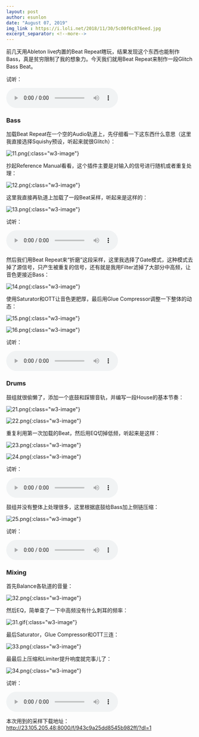 ```yaml
---
layout: post
author: esunlon
date: "August 07, 2019"
img_link : https://i.loli.net/2018/11/30/5c00f6c876eed.jpg
excerpt_separator: <!--more-->
---
```


前几天用Ableton live内置的Beat Repeat瞎玩，结果发现这个东西也能制作Bass，真是贫穷限制了我的想象力。今天我们就用Beat Repeat来制作一段Glitch Bass Beat。
<!--more-->

试听：

<audio src="http://shaoqisama.oss-cn-beijing.aliyuncs.com/blog20190807/0005%205-Audio.wav" controls="controls">  </audio>

### Bass

加载Beat Repeat在一个空的Audio轨道上，先仔细看一下这东西什么意思（这里我直接选择Squishy预设，听起来就很Glitch）：

![11.png](https://i.loli.net/2019/08/07/wjHthnMSzUWyOJK.png){:class="w3-image"}

抄起Reference Manual看看，这个插件主要是对输入的信号进行随机或者重复处理：

![12.png](https://i.loli.net/2019/08/07/l1LCF4KaW7NR5Iq.png){:class="w3-image"}

这里我直接再轨道上加载了一段Beat采样，听起来是这样的：

![13.png](https://i.loli.net/2019/08/07/SMHcIgGni9XF4QZ.png){:class="w3-image"}

试听：

<audio src="http://shaoqisama.oss-cn-beijing.aliyuncs.com/blog20190807/0001%205-Audio.wav" controls="controls">  </audio>

然后我们用Beat Repeat来“折磨”这段采样，这里我选择了Gate模式，这种模式去掉了源信号，只产生被重复的信号，还有就是我用Filter滤掉了大部分中高频，让音色更接近Bass：

![14.png](https://i.loli.net/2019/08/07/xEA1ZhV8mXaG3BC.png){:class="w3-image"}

使用Saturator和OTT让音色更肥厚，最后用Glue Compressor调整一下整体的动态：

![15.png](https://i.loli.net/2019/08/07/IFKWsfpSVgEqPD1.png){:class="w3-image"}

![16.png](https://i.loli.net/2019/08/07/mwyO72Yx5Er8Ktj.png){:class="w3-image"}

试听：

<audio src="http://shaoqisama.oss-cn-beijing.aliyuncs.com/blog20190807/0002%205-Audio.wav" controls="controls">  </audio>

### Drums

鼓组就很偷懒了，添加一个底鼓和踩镲音轨，并编写一段House的基本节奏：

![21.png](https://i.loli.net/2019/08/07/sWwoQEtxBv9UXpT.png){:class="w3-image"}

![22.png](https://i.loli.net/2019/08/07/NURjqbam8yGIJgD.png){:class="w3-image"}

重复利用第一次加载的Beat，然后用EQ切掉低频，听起来是这样：

![23.png](https://i.loli.net/2019/08/07/fvk6sYhj7K2xip8.png){:class="w3-image"}

![24.png](https://i.loli.net/2019/08/07/mDHSh6qTQYbeJ7x.png){:class="w3-image"}

试听：

<audio src="http://shaoqisama.oss-cn-beijing.aliyuncs.com/blog20190807/0003%205-Audio.wav" controls="controls">  </audio>

鼓组并没有整体上处理很多，这里根据底鼓给Bass加上侧链压缩：

![25.png](https://i.loli.net/2019/08/07/eHpbg4jNUMYEKzn.png){:class="w3-image"}

试听：

<audio src="http://shaoqisama.oss-cn-beijing.aliyuncs.com/blog20190807/0004%205-Audio.wav" controls="controls">  </audio>


### Mixing

首先Balance各轨道的音量：

![32.png](https://i.loli.net/2019/08/07/N6RMpyCoS2cUgsr.png){:class="w3-image"}

然后EQ，简单查了一下中高频没有什么刺耳的频率：

![31.gif](https://i.loli.net/2019/08/07/WPqVgSxF5avj1NG.gif){:class="w3-image"}

最后Saturator，Glue Compressor和OTT三连：

![33.png](https://i.loli.net/2019/08/07/j4LbRWZSyAGqvsC.png){:class="w3-image"}

最最后上压缩和Limiter提升响度就完事儿了：

![34.png](https://i.loli.net/2019/08/07/iXv8Onga1Tbl6pG.png){:class="w3-image"}

试听：

<audio src="http://shaoqisama.oss-cn-beijing.aliyuncs.com/blog20190807/0005%205-Audio.wav" controls="controls">  </audio>

本次用到的采样下载地址：http://23.105.205.48:8000/f/943c9a25dd8545b982ff/?dl=1